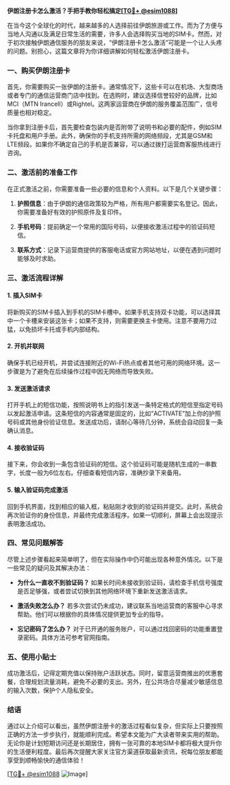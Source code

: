 **伊朗注册卡怎么激活？手把手教你轻松搞定[[TG💪+ @esim1088](https://t.me/s/esim1088)]**

在当今这个全球化的时代，越来越多的人选择前往伊朗旅游或工作。而为了方便与当地人沟通以及满足日常生活的需要，许多人会选择购买当地的SIM卡。然而，对于初次接触伊朗通信服务的朋友来说，“伊朗注册卡怎么激活”可能是一个让人头疼的问题。别担心，这篇文章将为你详细讲解如何轻松激活伊朗注册卡。

### 一、购买伊朗注册卡

首先，你需要购买一张伊朗的注册卡。通常情况下，这些卡可以在机场、大型商场或者专门的通信运营商门店中找到。在选购时，建议选择信誉较好的品牌，比如MCI（MTN Irancell）或Rightel。这两家运营商在伊朗的服务覆盖范围广，信号质量也相对稳定。

当你拿到注册卡后，首先要检查包装内是否附带了说明书和必要的配件，例如SIM卡托盘和用户手册。此外，确保你的手机支持所需的网络频段，尤其是GSM和LTE频段。如果你不确定自己的手机是否兼容，可以通过拨打运营商客服热线进行咨询。

### 二、激活前的准备工作

在正式激活之前，你需要准备一些必要的信息和个人资料。以下是几个关键步骤：

1. **护照信息**：由于伊朗的通信政策较为严格，所有用户都需要实名登记。因此，你需要准备好有效的护照原件及复印件。
   
2. **手机号码**：提前确定一个常用的国际号码，以便接收激活过程中的验证码短信。

3. **联系方式**：记录下运营商提供的客服电话或官方网站地址，以便在遇到问题时能够及时求助。

### 三、激活流程详解

#### 1. 插入SIM卡

将新购买的SIM卡插入到手机的SIM卡槽中。如果手机支持双卡功能，可以选择其中一个卡槽来安装这张卡；如果不支持，则需要更换主卡使用。注意不要用力过猛，以免损坏卡托或手机内部结构。

#### 2. 开机并联网

确保手机已经开机，并尝试连接附近的Wi-Fi热点或者其他可用的网络环境。这一步骤是为了避免在后续操作过程中因无网络而导致失败。

#### 3. 发送激活请求

打开手机上的短信功能，按照说明书上的指引发送一条特定格式的短信至指定号码以发起激活申请。这条短信的内容通常是固定的，比如“ACTIVATE”加上你的护照号码或其他身份验证信息。发送成功后，请耐心等待几分钟，系统会自动回复一条确认消息。

#### 4. 接收验证码

接下来，你会收到一条包含验证码的短信。这个验证码可能是随机生成的一串数字，长度一般为6位左右。仔细查看短信内容，准确抄录下来备用。

#### 5. 输入验证码完成激活

回到手机界面，找到相应的输入框，粘贴刚才收到的验证码并提交。此时，系统会再次验证你的身份信息，并最终完成激活程序。如果一切顺利，屏幕上会出现提示表明激活成功。

### 四、常见问题解答

尽管上述步骤看起来简单明了，但在实际操作中仍可能出现各种意外情况。以下是一些常见的疑问及其解决办法：

- **为什么一直收不到验证码？**
  如果长时间未接收到验证码，请检查手机信号强度是否足够强，或者尝试切换到其他网络环境下重新发送激活请求。

- **激活失败怎么办？**
  若多次尝试仍未成功，建议联系当地运营商的客服中心寻求帮助。他们可以根据你的具体情况提供更加专业的指导。

- **忘记密码了怎么办？**
  对于已开通的服务账户，可以通过找回密码的功能重置登录密码。具体方法可参考官网指南。

### 五、使用小贴士

成功激活后，记得定期充值以保持账户活跃状态。同时，留意运营商推出的优惠套餐，合理规划流量消耗，避免不必要的支出。另外，在公共场合尽量减少敏感信息的输入次数，保护个人隐私安全。

### 结语

通过以上介绍可以看出，虽然伊朗注册卡的激活过程看似复杂，但实际上只要按照正确的方法一步步执行，就能顺利完成。希望本文能为广大读者带来实用的帮助。无论你是计划短期访问还是长期居住，拥有一张可靠的本地SIM卡都将极大提升你的生活便利程度。最后再次提醒大家关注官方渠道获取最新资讯，祝每位朋友都能享受到顺畅愉快的通信体验！

[[TG💪+ @esim1088](https://t.me/s/esim1088) ![Image](https://i.postimg.cc/4NQfJmqS/Snipaste-2025-05-13-00-14-12.png)]
